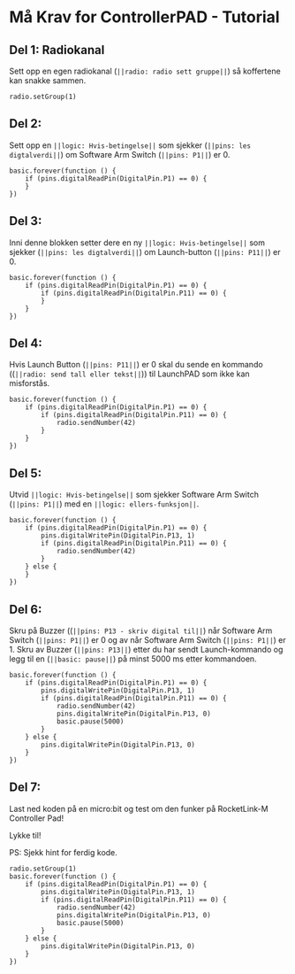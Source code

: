 # Må Krav for ControllerPAD - Tutorial


## Del 1: Radiokanal

Sett opp en egen radiokanal (``||radio: radio sett gruppe||``) så koffertene kan snakke sammen. 

```blocks
radio.setGroup(1)
```

## Del 2: 

Sett opp en ``||logic: Hvis-betingelse||`` som sjekker (``||pins: les digtalverdi||``) om Software Arm Switch (``||pins: P1||``) er 0.

```blocks
basic.forever(function () {
    if (pins.digitalReadPin(DigitalPin.P1) == 0) {
    }
})
```

## Del 3: 

Inni denne blokken setter dere en ny ``||logic: Hvis-betingelse||`` som sjekker (``||pins: les digtalverdi||``) om Launch-button (``||pins: P11||``) er 0.

```blocks
basic.forever(function () {
    if (pins.digitalReadPin(DigitalPin.P1) == 0) {
        if (pins.digitalReadPin(DigitalPin.P11) == 0) {
        }
    }
})
```

## Del 4:

Hvis Launch Button (``||pins: P11||``) er 0 skal du sende en kommando ((``||radio: send tall eller tekst||``)) til LaunchPAD som ikke kan misforstås.

```blocks
basic.forever(function () {
    if (pins.digitalReadPin(DigitalPin.P1) == 0) {
        if (pins.digitalReadPin(DigitalPin.P11) == 0) {
            radio.sendNumber(42)
        }
    }
})
```

## Del 5:

Utvid ``||logic: Hvis-betingelse||`` som sjekker Software Arm Switch (``||pins: P1||``) med en ``||logic: ellers-funksjon||``.

```blocks
basic.forever(function () {
    if (pins.digitalReadPin(DigitalPin.P1) == 0) {
        pins.digitalWritePin(DigitalPin.P13, 1)
        if (pins.digitalReadPin(DigitalPin.P11) == 0) {
            radio.sendNumber(42)
        }
    } else {
    }
})
```

## Del 6: 

Skru på Buzzer ((``||pins: P13 - skriv digital til||``) når Software Arm Switch (``||pins: P1||``) er 0 og av når Software Arm Switch (``||pins: P1||``) er 1. Skru av Buzzer (``||pins: P13||``) etter du har sendt Launch-kommando og legg til en (``||basic: pause||``) på minst 5000 ms etter kommandoen.

```blocks
basic.forever(function () {
    if (pins.digitalReadPin(DigitalPin.P1) == 0) {
        pins.digitalWritePin(DigitalPin.P13, 1)
        if (pins.digitalReadPin(DigitalPin.P11) == 0) {
            radio.sendNumber(42)
            pins.digitalWritePin(DigitalPin.P13, 0)
            basic.pause(5000)
        }
    } else {
        pins.digitalWritePin(DigitalPin.P13, 0)
    }
})
```

## Del 7: 

Last ned koden på en micro:bit og test om den funker på RocketLink-M Controller Pad!

Lykke til!

PS: Sjekk hint for ferdig kode.

```blocks
radio.setGroup(1)
basic.forever(function () {
    if (pins.digitalReadPin(DigitalPin.P1) == 0) {
        pins.digitalWritePin(DigitalPin.P13, 1)
        if (pins.digitalReadPin(DigitalPin.P11) == 0) {
            radio.sendNumber(42)
            pins.digitalWritePin(DigitalPin.P13, 0)
            basic.pause(5000)
        }
    } else {
        pins.digitalWritePin(DigitalPin.P13, 0)
    }
})
```
